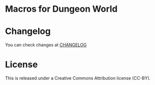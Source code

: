 # Macros for Dungeon World


# Changelog
You can check changes at [CHANGELOG](CHANGELOG.md)

# License
This is released under a Creative Commons Attribution license (CC-BY).